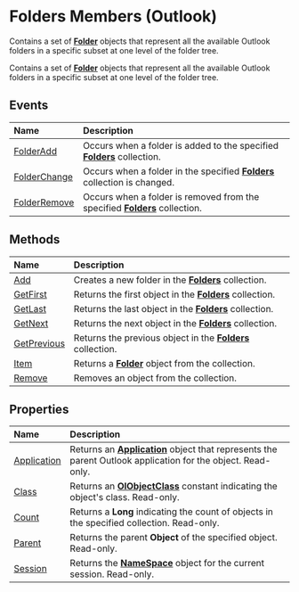 
# Folders Members (Outlook)
Contains a set of  **[Folder](3cf6cda8-6d70-666e-2643-9d9c5b9cacfc.md)** objects that represent all the available Outlook folders in a specific subset at one level of the folder tree.

Contains a set of  **[Folder](3cf6cda8-6d70-666e-2643-9d9c5b9cacfc.md)** objects that represent all the available Outlook folders in a specific subset at one level of the folder tree.


## Events



|**Name**|**Description**|
|:-----|:-----|
|[FolderAdd](d72beffe-5a6b-41f1-0a0e-2f8548cbdc84.md)|Occurs when a folder is added to the specified  **[Folders](0c814c3c-74fc-414c-982d-a0097fcb35c2.md)** collection.|
|[FolderChange](cd379b87-6fb7-bfa4-544a-0c406a170832.md)|Occurs when a folder in the specified  **[Folders](0c814c3c-74fc-414c-982d-a0097fcb35c2.md)** collection is changed.|
|[FolderRemove](9113c4b9-9a18-76a8-3726-7b55fa6e6365.md)|Occurs when a folder is removed from the specified  **[Folders](0c814c3c-74fc-414c-982d-a0097fcb35c2.md)** collection.|

## Methods



|**Name**|**Description**|
|:-----|:-----|
|[Add](20ced7ad-779c-a9b0-267e-6d729c0eb822.md)|Creates a new folder in the  **[Folders](0c814c3c-74fc-414c-982d-a0097fcb35c2.md)** collection.|
|[GetFirst](74757061-2f38-374e-1624-f8df211a711b.md)|Returns the first object in the  **[Folders](0c814c3c-74fc-414c-982d-a0097fcb35c2.md)** collection.|
|[GetLast](6d981844-3ac0-c6f9-b2ee-9cf495ab6488.md)|Returns the last object in the  **[Folders](0c814c3c-74fc-414c-982d-a0097fcb35c2.md)** collection.|
|[GetNext](5c2de8b2-b251-1983-a10b-1945abc38709.md)|Returns the next object in the  **[Folders](0c814c3c-74fc-414c-982d-a0097fcb35c2.md)** collection.|
|[GetPrevious](8e7af763-e1a9-6912-c5a4-bf1ce6f73a9f.md)|Returns the previous object in the  **[Folders](0c814c3c-74fc-414c-982d-a0097fcb35c2.md)** collection.|
|[Item](96a462c2-fa55-62dc-48a4-6464966b84ce.md)|Returns a  **[Folder](3cf6cda8-6d70-666e-2643-9d9c5b9cacfc.md)** object from the collection.|
|[Remove](4b9da2a5-5918-5675-01c7-5a9da5e52a09.md)|Removes an object from the collection.|

## Properties



|**Name**|**Description**|
|:-----|:-----|
|[Application](15832495-19df-808e-f4eb-c8f1e9bad23d.md)|Returns an  **[Application](797003e7-ecd1-eccb-eaaf-32d6ddde8348.md)** object that represents the parent Outlook application for the object. Read-only.|
|[Class](a3ed049d-1716-55e1-d44a-6401797b53fd.md)|Returns an  **[OlObjectClass](33d724b3-df3c-2a7f-a80f-93b66d96f588.md)** constant indicating the object's class. Read-only.|
|[Count](b1884cc1-5b50-0ea8-315a-3616d11db0e6.md)|Returns a  **Long** indicating the count of objects in the specified collection. Read-only.|
|[Parent](4fe483ec-7e6e-ca82-8a1d-d039a7b9e89c.md)|Returns the parent  **Object** of the specified object. Read-only.|
|[Session](1f8d8e11-d4d9-6769-37af-5c97e1413023.md)|Returns the  **[NameSpace](f0dcaa19-07f5-5d42-a3bf-2e42b7885644.md)** object for the current session. Read-only.|
